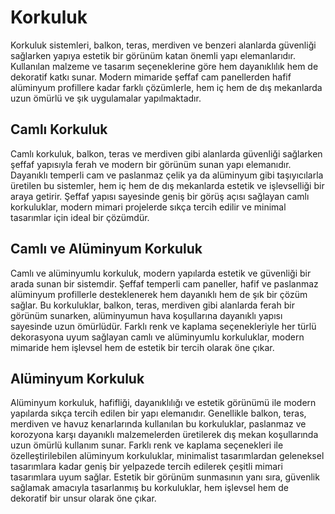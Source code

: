# Korkuluk

Korkuluk sistemleri, balkon, teras, merdiven ve benzeri alanlarda güvenliği sağlarken yapıya estetik bir görünüm katan önemli yapı elemanlarıdır. Kullanılan malzeme ve tasarım seçeneklerine göre hem dayanıklılık hem de dekoratif katkı sunar. Modern mimaride şeffaf cam panellerden hafif alüminyum profillere kadar farklı çözümlerle, hem iç hem de dış mekanlarda uzun ömürlü ve şık uygulamalar yapılmaktadır.

## Camlı Korkuluk

Camlı korkuluk, balkon, teras ve merdiven gibi alanlarda güvenliği sağlarken şeffaf yapısıyla ferah ve modern bir görünüm sunan yapı elemanıdır. Dayanıklı temperli cam ve paslanmaz çelik ya da alüminyum gibi taşıyıcılarla üretilen bu sistemler, hem iç hem de dış mekanlarda estetik ve işlevselliği bir araya getirir. Şeffaf yapısı sayesinde geniş bir görüş açısı sağlayan camlı korkuluklar, modern mimari projelerde sıkça tercih edilir ve minimal tasarımlar için ideal bir çözümdür.

## Camlı ve Alüminyum Korkuluk

Camlı ve alüminyumlu korkuluk, modern yapılarda estetik ve güvenliği bir arada sunan bir sistemdir. Şeffaf temperli cam paneller, hafif ve paslanmaz alüminyum profillerle desteklenerek hem dayanıklı hem de şık bir çözüm sağlar. Bu korkuluklar, balkon, teras, merdiven gibi alanlarda ferah bir görünüm sunarken, alüminyumun hava koşullarına dayanıklı yapısı sayesinde uzun ömürlüdür. Farklı renk ve kaplama seçenekleriyle her türlü dekorasyona uyum sağlayan camlı ve alüminyumlu korkuluklar, modern mimaride hem işlevsel hem de estetik bir tercih olarak öne çıkar.

## Alüminyum Korkuluk

Alüminyum korkuluk, hafifliği, dayanıklılığı ve estetik görünümü ile modern yapılarda sıkça tercih edilen bir yapı elemanıdır. Genellikle balkon, teras, merdiven ve havuz kenarlarında kullanılan bu korkuluklar, paslanmaz ve korozyona karşı dayanıklı malzemelerden üretilerek dış mekan koşullarında uzun ömürlü kullanım sunar. Farklı renk ve kaplama seçenekleri ile özelleştirilebilen alüminyum korkuluklar, minimalist tasarımlardan geleneksel tasarımlara kadar geniş bir yelpazede tercih edilerek çeşitli mimari tasarımlara uyum sağlar. Estetik bir görünüm sunmasının yanı sıra, güvenlik sağlamak amacıyla tasarlanmış bu korkuluklar, hem işlevsel hem de dekoratif bir unsur olarak öne çıkar.
